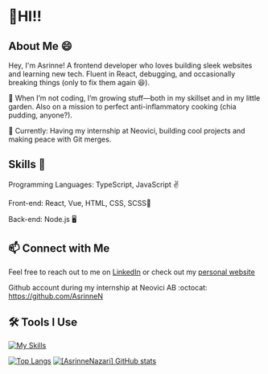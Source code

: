 <h1>👋HI!!</h1>

## About Me :smile:
Hey, I'm Asrinne! A frontend developer who loves building sleek websites and learning new tech. Fluent in React, debugging, and occasionally breaking things (only to fix them again 😆).

🌱 When I’m not coding, I’m growing stuff—both in my skillset and in my little garden. Also on a mission to perfect anti-inflammatory cooking (chia pudding, anyone?).

🚀 Currently: Having my internship at Neovici, building cool projects and making peace with Git merges.

## Skills 💫
Programming Languages: TypeScript, JavaScript ✌️

Front-end: React, Vue, HTML, CSS, SCSS🎨

Back-end: Node.js 🖥️

## :mailbox: Connect with Me

Feel free to reach out to me on [LinkedIn](www.linkedin.com/in/asrinne-nazari) or check out my [personal website](https://asrinnenazari.netlify.app)

Github account during my internship at Neovici AB :octocat:
https://github.com/AsrinneN

## :hammer_and_wrench: Tools I Use

[![My Skills](https://skillicons.dev/icons?i=vscode,ts,html,scss,react,vue,vite,tailwind)](https://skillicons.dev)

[![Top Langs](https://github-readme-stats.vercel.app/api/top-langs/?username=AsrinneNazari&show_icons=true&theme=material-palenight&card_width=465)](https://github.com/AsrinneNazari/github-readme-stats)
[![[AsrinneNazari] GitHub stats](https://github-readme-stats.vercel.app/api?username=AsrinneNazari&show_icons=true&theme=material-palenight)](https://github.com/AsrinneNazari/github-readme-stats)
